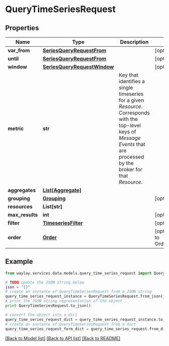 # QueryTimeSeriesRequest


## Properties

Name | Type | Description | Notes
------------ | ------------- | ------------- | -------------
**var_from** | [**SeriesQueryRequestFrom**](SeriesQueryRequestFrom.md) |  | [optional] 
**until** | [**SeriesQueryRequestFrom**](SeriesQueryRequestFrom.md) |  | [optional] 
**window** | [**SeriesQueryRequestWindow**](SeriesQueryRequestWindow.md) |  | [optional] 
**metric** | **str** | Key that identifies a single timeseries for a given _Resource_. Corresponds with the top-level keys of _Message Events_  that are processed by the broker for that _Resource_. | 
**aggregates** | [**List[Aggregate]**](Aggregate.md) |  | 
**grouping** | [**Grouping**](Grouping.md) |  | [optional] 
**resources** | **List[str]** |  | 
**max_results** | **int** |  | [optional] 
**filter** | [**TimeseriesFilter**](TimeseriesFilter.md) |  | [optional] 
**order** | [**Order**](Order.md) |  | [optional] [default to Order.ASCENDING]

## Example

```python
from waylay.services.data.models.query_time_series_request import QueryTimeSeriesRequest

# TODO update the JSON string below
json = "{}"
# create an instance of QueryTimeSeriesRequest from a JSON string
query_time_series_request_instance = QueryTimeSeriesRequest.from_json(json)
# print the JSON string representation of the object
print QueryTimeSeriesRequest.to_json()

# convert the object into a dict
query_time_series_request_dict = query_time_series_request_instance.to_dict()
# create an instance of QueryTimeSeriesRequest from a dict
query_time_series_request_form_dict = query_time_series_request.from_dict(query_time_series_request_dict)
```
[[Back to Model list]](../README.md#documentation-for-models) [[Back to API list]](../README.md#documentation-for-api-endpoints) [[Back to README]](../README.md)


